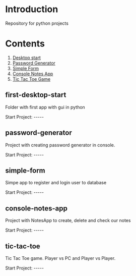 # Introduction
Repository for python projects 

# Contents
1. [Desktop start](#first-desktop-start)
2. [Password Generator](#password-generator)
3. [Simple Form](#simple-form)
4. [Console Notes App](#console-notes-app)
5. [Tic Tac Toe Game](#tic-tac-toe)

## first-desktop-start
Folder with first app with gui in python </br>

Start Project: -----

## password-generator
Project with creating password generator in console.</br>

Start Project: -----

## simple-form
Simpe app to register and login user to database</br>

Start Project: -----

## console-notes-app
Project with NotesApp to create, delete and check our notes</br>

Start Project: -----

## tic-tac-toe
Tic Tac Toe game. Player vs PC and Player vs Player.</br>

Start Project: -----
